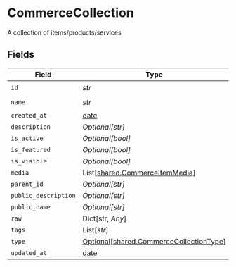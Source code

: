 # CommerceCollection

A collection of items/products/services


## Fields

| Field                                                                                    | Type                                                                                     | Required                                                                                 | Description                                                                              |
| ---------------------------------------------------------------------------------------- | ---------------------------------------------------------------------------------------- | ---------------------------------------------------------------------------------------- | ---------------------------------------------------------------------------------------- |
| `id`                                                                                     | *str*                                                                                    | :heavy_check_mark:                                                                       | N/A                                                                                      |
| `name`                                                                                   | *str*                                                                                    | :heavy_check_mark:                                                                       | N/A                                                                                      |
| `created_at`                                                                             | [date](https://docs.python.org/3/library/datetime.html#date-objects)                     | :heavy_minus_sign:                                                                       | N/A                                                                                      |
| `description`                                                                            | *Optional[str]*                                                                          | :heavy_minus_sign:                                                                       | N/A                                                                                      |
| `is_active`                                                                              | *Optional[bool]*                                                                         | :heavy_minus_sign:                                                                       | N/A                                                                                      |
| `is_featured`                                                                            | *Optional[bool]*                                                                         | :heavy_minus_sign:                                                                       | N/A                                                                                      |
| `is_visible`                                                                             | *Optional[bool]*                                                                         | :heavy_minus_sign:                                                                       | N/A                                                                                      |
| `media`                                                                                  | List[[shared.CommerceItemMedia](../../models/shared/commerceitemmedia.md)]               | :heavy_minus_sign:                                                                       | N/A                                                                                      |
| `parent_id`                                                                              | *Optional[str]*                                                                          | :heavy_minus_sign:                                                                       | N/A                                                                                      |
| `public_description`                                                                     | *Optional[str]*                                                                          | :heavy_minus_sign:                                                                       | N/A                                                                                      |
| `public_name`                                                                            | *Optional[str]*                                                                          | :heavy_minus_sign:                                                                       | N/A                                                                                      |
| `raw`                                                                                    | Dict[str, *Any*]                                                                         | :heavy_minus_sign:                                                                       | N/A                                                                                      |
| `tags`                                                                                   | List[*str*]                                                                              | :heavy_minus_sign:                                                                       | N/A                                                                                      |
| `type`                                                                                   | [Optional[shared.CommerceCollectionType]](../../models/shared/commercecollectiontype.md) | :heavy_minus_sign:                                                                       | N/A                                                                                      |
| `updated_at`                                                                             | [date](https://docs.python.org/3/library/datetime.html#date-objects)                     | :heavy_minus_sign:                                                                       | N/A                                                                                      |